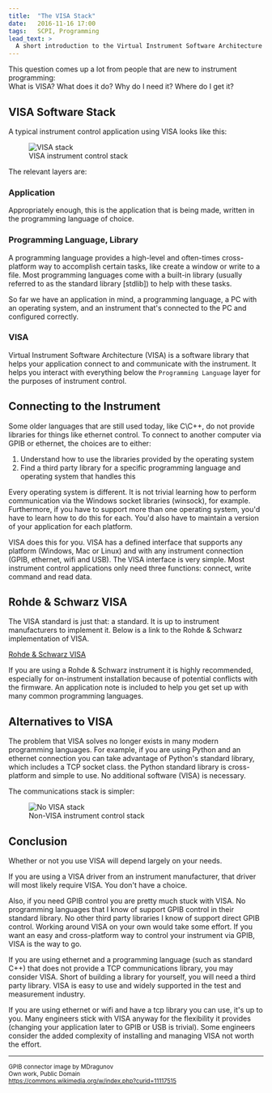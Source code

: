 ```yaml
---
title:  "The VISA Stack"
date:   2016-11-16 17:00
tags:   SCPI, Programming
lead_text: >
  A short introduction to the Virtual Instrument Software Architecture (VISA)
---
```


This question comes up a lot from people that are new to instrument programming:  
What is VISA? What does it do? Why do I need it? Where do I get it?

VISA Software Stack
-------------------

A typical instrument control application using VISA looks like this:

<figure>
	<img class="tall-img" alt="VISA stack" src="/blog/2016/11/16/the-visa-stack/visa-stack.svg" />
	<figcaption>
		VISA instrument control stack
	</figcaption>
</figure>

The relevant layers are:

### Application  
Appropriately enough, this is the application that is being made, written in the programming language of choice.

### Programming Language, Library
A programming language provides a high-level and often-times cross-platform way to accomplish certain tasks, like create a window or write to a file. Most programming languages come with a built-in library (usually referred to as the standard library [stdlib]) to help with these tasks.

So far we have an application in mind, a programming language, a PC with an operating system, and an instrument that's connected to the PC and configured correctly.

### VISA

Virtual Instrument Software Architecture (VISA) is a software library that helps your application connect to and communicate with the instrument. It helps you interact with everything below the `Programming Language` layer for the purposes of instrument control.

Connecting to the Instrument
----------------------------

Some older languages that are still used today, like C\C++, do not provide libraries for things like ethernet control. To connect to another computer via GPIB or ethernet, the choices are to either:

1. Understand how to use the libraries provided by the operating system
2. Find a third party library for a specific programming language and operating system that handles this

Every operating system is different. It is not trivial learning how to perform communication via the Windows socket libraries (winsock), for example. Furthermore, if you have to support more than one operating system, you'd have to learn how to do this for each. You'd also have to maintain a version of your application for each platform.

VISA does this for you. VISA has a defined interface that supports any platform (Windows, Mac or Linux) and with any instrument connection (GPIB, ethernet, wifi and USB). The VISA interface is very simple. Most instrument control applications only need three functions: connect, write command and read data.

Rohde & Schwarz VISA
--------------------

The VISA standard is just that: a standard. It is up to instrument manufacturers to implement it. Below is a link to the Rohde & Schwarz implementation of VISA.

[Rohde & Schwarz VISA](https://www.rohde-schwarz.com/us/applications/r-s-visa-application-note_56280-148812.html)

If you are using a Rohde & Schwarz instrument it is highly recommended, especially for on-instrument installation because of potential conflicts with the firmware. An application note is included to help you get set up with many common programming languages.

Alternatives to VISA
--------------------

The problem that VISA solves no longer exists in many modern programming languages. For example, if you are using Python and an ethernet connection you can take advantage of Python's standard library, which includes a TCP socket class. the Python standard library is cross-platform and simple to use. No additional software (VISA) is necessary.

The communications stack is simpler:

<figure>
	<img class="tall-img" alt="No VISA stack" src="/blog/2016/11/16/the-visa-stack/no-visa-stack.svg" />
	<figcaption>Non-VISA instrument control stack
	</figcaption>
</figure>

Conclusion
----------

Whether or not you use VISA will depend largely on your needs.

If you are using a VISA driver from an instrument manufacturer, that driver will most likely require VISA. You don't have a choice.

Also, if you need GPIB control you are pretty much stuck with VISA. No programming languages that I know of support GPIB control in their standard library. No other third party libraries I know of support direct GPIB control. Working around VISA on your own would take some effort. If you want an easy and cross-platform way to control your instrument via GPIB, VISA is the way to go.

If you are using ethernet and a programming language (such as standard C++) that does not provide a TCP communications library, you may consider VISA. Short of building a library for yourself, you will need a third party library. VISA is easy to use and widely supported in the test and measurement industry.

If you are using ethernet or wifi and have a tcp library you can use, it's up to you. Many engineers stick with VISA anyway for the flexibility it provides (changing your application later to GPIB or USB is trivial). Some engineers consider the added complexity of installing and managing VISA not worth the effort.

<hr />
<small>
	GPIB connector image by MDragunov<br>
	Own work, Public Domain<br>
	<a href="https://commons.wikimedia.org/w/index.php?curid=11117515">https://commons.wikimedia.org/w/index.php?curid=11117515</a>
</small>
